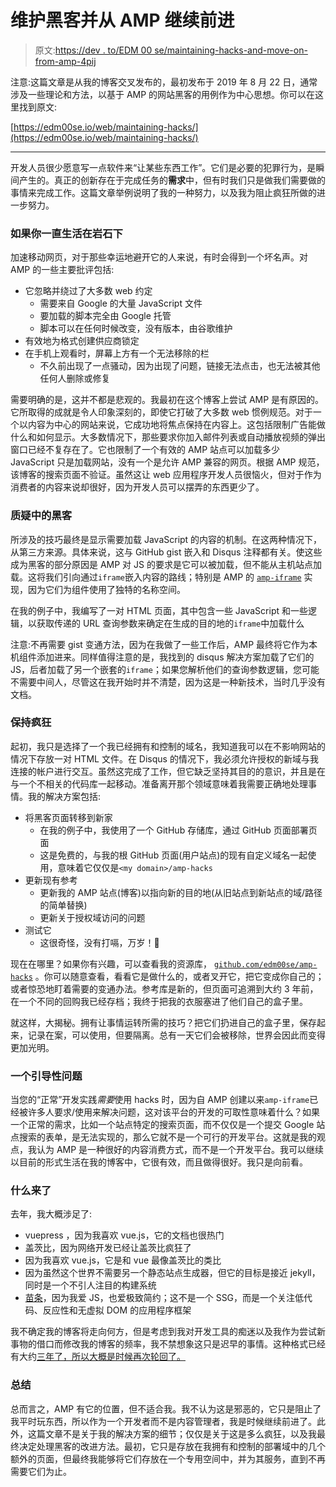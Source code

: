 # 维护黑客并从 AMP 继续前进

> 原文:[https://dev . to/EDM 00 se/maintaining-hacks-and-move-on-from-amp-4pij](https://dev.to/edm00se/maintaining-hacks-and-moving-on-from-amp-4pij)

注意:这篇文章是从我的博客交叉发布的，最初发布于 2019 年 8 月 22 日，通常涉及一些理论和方法，以基于 AMP 的网站黑客的用例作为中心思想。你可以在这里找到原文:

[https://edm00se.io/web/maintaining-hacks/](https://edm00se.io/web/maintaining-hacks/)

* * *

开发人员很少愿意写一点软件来“让某些东西工作”。它们是必要的犯罪行为，是瞬间产生的。真正的创新存在于完成任务的**需求**中，但有时我们只是做我们需要做的事情来完成工作。这篇文章举例说明了我的一种努力，以及我为阻止疯狂所做的进一步努力。

### 如果你一直生活在岩石下

加速移动网页，对于那些幸运地避开它的人来说，有时会得到一个坏名声。对 AMP 的一些主要批评包括:

*   它忽略并绕过了大多数 web 约定
    *   需要来自 Google 的大量 JavaScript 文件
    *   要加载的脚本完全由 Google 托管
    *   脚本可以在任何时候改变，没有版本，由谷歌维护
*   有效地为格式创建供应商锁定
*   在手机上观看时，屏幕上方有一个无法移除的栏
    *   不久前出现了一点骚动，因为出现了问题，链接无法点击，也无法被其他任何人删除或修复

需要明确的是，这并不都是悲观的。我最初在这个博客上尝试 AMP 是有原因的。它所取得的成就是令人印象深刻的，即使它打破了大多数 web 惯例规范。对于一个以内容为中心的网站来说，它成功地将焦点保持在内容上。这包括限制广告能做什么和如何显示。大多数情况下，那些要求你加入邮件列表或自动播放视频的弹出窗口已经不复存在了。它也限制了一个有效的 AMP 站点可以加载多少 JavaScript 只是加载网站，没有一个是允许 AMP 兼容的网页。根据 AMP 规范，该博客的搜索页面不验证。虽然这让 web 应用程序开发人员很恼火，但对于作为消费者的内容来说却很好，因为开发人员可以摆弄的东西更少了。

### [](#the-hacks-in-question)质疑中的黑客

所涉及的技巧最终是显示需要加载 JavaScript 的内容的机制。在这两种情况下，从第三方来源。具体来说，这与 GitHub gist 嵌入和 Disqus 注释都有关。使这些成为黑客的部分原因是 AMP 对 JS 的要求是它可以被加载，但不能从主机站点加载。这将我们引向通过`iframe`嵌入内容的路线；特别是 AMP 的 [`amp-iframe`](https://amp.dev/documentation/components/amp-iframe/) 实现，因为它们为组件使用了独特的名称空间。

在我的例子中，我编写了一对 HTML 页面，其中包含一些 JavaScript 和一些逻辑，以获取传递的 URL 查询参数来确定在生成的目的地的`iframe`中加载什么

注意:不再需要 gist 变通方法，因为在我做了一些工作后，AMP 最终将它作为本机组件添加进来。同样值得注意的是，我找到的 disqus 解决方案加载了它们的 JS，后者加载了另一个嵌套的`iframe`；如果您解析他们的查询参数逻辑，您可能不需要中间人，尽管这在我开始时并不清楚，因为这是一种新技术，当时几乎没有文档。

### [](#keeping-the-madness)保持疯狂

起初，我只是选择了一个我已经拥有和控制的域名，我知道我可以在不影响网站的情况下存放一对 HTML 文件。在 Disqus 的情况下，我必须允许授权的新域与我连接的帐户进行交互。虽然这完成了工作，但它缺乏坚持其目的的意识，并且是在与一个不相关的代码库一起移动。准备离开那个领域意味着我需要正确地处理事情。我的解决方案包括:

*   将黑客页面转移到新家
    *   在我的例子中，我使用了一个 GitHub 存储库，通过 GitHub 页面部署页面
    *   这是免费的，与我的根 GitHub 页面(用户站点)的现有自定义域名一起使用，意味着它仅仅是`<my domain>/amp-hacks`
*   更新现有参考
    *   更新我的 AMP 站点(博客)以指向新的目的地(从旧站点到新站点的域/路径的简单替换)
    *   更新关于授权域访问的问题
*   测试它
    *   这很奇怪，没有打嗝，万岁！🎉

现在在哪里？如果你有兴趣，可以查看我的资源库， [`github.com/edm00se/amp-hacks`](https://github.com/edm00se/amp-hacks) 。你可以随意查看，看看它是做什么的，或者叉开它，把它变成你自己的；或者惊恐地盯着需要的变通办法。参考库是新的，但页面可追溯到大约 3 年前，在一个不同的回购我已经存档；我终于把我的衣服塞进了他们自己的盒子里。

就这样，大揭秘。拥有让事情运转所需的技巧？把它们扔进自己的盒子里，保存起来，记录在案，可以使用，但要隔离。总有一天它们会被移除，世界会因此而变得更加光明。

### [](#a-leading-question)一个引导性问题

当您的“正常”开发实践*需要*使用 hacks 时，因为自 AMP 创建以来`amp-iframe`已经被许多人要求/使用来解决问题，这对该平台的开发的可取性意味着什么？如果一个正常的需求，比如一个站点特定的搜索页面，而不仅仅是一个提交 Google 站点搜索的表单，是无法实现的，那么它就不是一个可行的开发平台。这就是我的观点，我认为 AMP 是一种很好的内容消费方式，而不是一个开发平台。我可以继续以目前的形式生活在我的博客中，它很有效，而且做得很好。我只是向前看。

### [](#whats-to-come)什么来了

去年，我大概涉足了:

*   vuepress ，因为我喜欢 vue.js，它的文档也很热门
*   盖茨比，因为网络开发已经让盖茨比疯狂了
*   因为我喜欢 vue.js，它是和 vue 最像盖茨比的类比
*   因为虽然这个世界不需要另一个静态站点生成器，但它的目标是接近 jekyll，同时是一个不引人注目的构建系统
*   [苗条](https://svelte.dev/)，因为我爱 JS，也爱极致简约；这不是一个 SSG，而是一个关注低代码、反应性和无虚拟 DOM 的应用程序框架

我不确定我的博客将走向何方，但是考虑到我对开发工具的痴迷以及我作为尝试新事物的借口而修改我的博客的频率，我不禁想象这只是迟早的事情。这种格式已经有大约[三年了，所以大概是时候再次轮回了。](https://edm00se.io/admin/reincarnation/)

### [](#summary)总结

总而言之，AMP 有它的位置，但不适合我。我不认为这是邪恶的，它只是阻止了我平时玩东西，所以作为一个开发者而不是内容管理者，我是时候继续前进了。此外，这篇文章不是关于我的解决方案的细节；仅仅是关于这是多么疯狂，以及我最终决定处理黑客的改进方法。最初，它只是存放在我拥有和控制的部署域中的几个额外的页面，但最终我能够将它们存放在一个专用空间中，并为其服务，直到不再需要它们为止。
